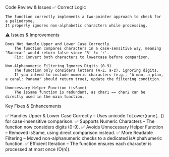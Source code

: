 Code Review & Issues
✅ Correct Logic

    The function correctly implements a two-pointer approach to check for a palindrome.
    It properly ignores non-alphabetic characters while processing.

⚠ Issues & Improvements

    Does Not Handle Upper and Lower Case Correctly
        The function compares characters in a case-sensitive way, meaning "Racecar" would return false since 'R' != 'r'.
        Fix: Convert both characters to lowercase before comparison.

    Non-Alphanumeric Filtering Ignores Digits (0-9)
        The function only considers letters (A-Z, a-z), ignoring digits.
        If you intend to include numeric characters (e.g., "A man, a plan, a canal: Panama" should return true), update the filtering condition.

    Unnecessary Helper Function (isSame)
        The isSame function is redundant, as char1 == char2 can be directly used in the main function.


Key Fixes & Enhancements

✅ Handles Upper & Lower Case Correctly – Uses unicode.ToLower(rune(...)) for case-insensitive comparison.
✅ Supports Numeric Characters – The function now considers digits (0-9).
✅ Avoids Unnecessary Helper Function – Removed isSame, using direct comparison instead.
✅ More Readable Filtering – Moved non-alphanumeric checks to a dedicated isAlphaNumeric function.
✅ Efficient Iteration – The function ensures each character is processed at most once (O(n)).